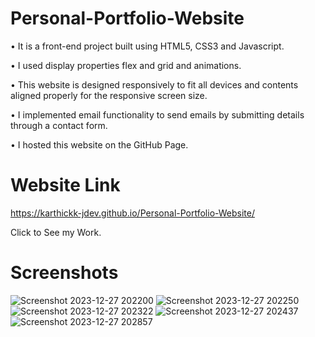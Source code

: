 # Personal-Portfolio-Website

• It is a front-end project built using HTML5, CSS3 and Javascript.

• I used display properties flex and grid and animations. 

• This website is designed responsively to fit all devices and contents aligned properly for the responsive screen size.

• I implemented email functionality to send emails by submitting details through a contact form.

• I hosted this website on the GitHub Page.


# Website Link

https://karthickk-jdev.github.io/Personal-Portfolio-Website/

Click to See my Work.


# Screenshots

![Screenshot 2023-12-27 202200](https://github.com/karthickK-jDev/Personal-Portfolio-Website/assets/154741020/38702855-2643-402a-900b-490b922051d4)
![Screenshot 2023-12-27 202250](https://github.com/karthickK-jDev/Personal-Portfolio-Website/assets/154741020/bb83f83d-d56e-4c75-a887-6d3c4155d63d)
![Screenshot 2023-12-27 202322](https://github.com/karthickK-jDev/Personal-Portfolio-Website/assets/154741020/bc29060b-bc94-452f-8dd7-a5fed302aa99)
![Screenshot 2023-12-27 202437](https://github.com/karthickK-jDev/Personal-Portfolio-Website/assets/154741020/7792a4c4-7cba-40e7-9cd1-73791382aba3)
![Screenshot 2023-12-27 202857](https://github.com/karthickK-jDev/Personal-Portfolio-Website/assets/154741020/d1d39762-80ab-430b-b623-1bf0073bf53f)
